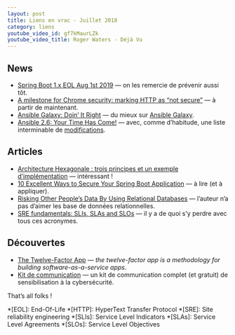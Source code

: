 ```yaml
---
layout: post
title: Liens en vrac - Juillet 2018
category: liens
youtube_video_id: gf7kMaurLZk
youtube_video_title: Roger Waters - Déjà Vu
---
```


## News

- [Spring Boot 1.x EOL Aug 1st 2019](https://spring.io/blog/2018/07/30/spring-boot-1-x-eol-aug-1st-2019)
  — on les remercie de prévenir aussi tôt.
- [A milestone for Chrome security: marking HTTP as “not secure”](https://www.blog.google/products/chrome/milestone-chrome-security-marking-http-not-secure/)
  — à partir de maintenant.
- [Ansible Galaxy: Doin’ It Right](https://www.ansible.com/blog/ansible-galaxy-doin-it-right)
  — du mieux sur [Ansible Galaxy](https://galaxy.ansible.com/).
- [Ansible 2.6: Your Time Has Come!](https://www.ansible.com/blog/your-time-has-come-ansible-2-6)
  — avec, comme d’habitude, une liste interminable
  de [modifications](https://github.com/ansible/ansible/blob/stable-2.6/changelogs/CHANGELOG-v2.6.rst).

## Articles

- [Architecture Hexagonale : trois principes et un exemple d’implémentation](https://blog.octo.com/architecture-hexagonale-trois-principes-et-un-exemple-dimplementation/)
  — intéressant !
- [10 Excellent Ways to Secure Your Spring Boot Application](https://developer.okta.com/blog/2018/07/30/10-ways-to-secure-spring-boot)
  — à lire (et à appliquer).
- [Risking Other People’s Data By Using Relational Databases](https://codeburst.io/are-companies-just-too-lazy-to-encrypt-your-data-6bd3dee4d305)
  — l’auteur n’a pas d’aimer les base de données relationnelles.
- [SRE fundamentals: SLIs, SLAs and SLOs](https://cloudplatform.googleblog.com/2018/07/sre-fundamentals-slis-slas-and-slos.html)
  — il y a de quoi s’y perdre avec tous ces acronymes.

## Découvertes

- [The Twelve-Factor App](https://12factor.net/)
  — _the twelve-factor app is a methodology for building software-as-a-service apps_.
- [Kit de communication](https://www.cybermalveillance.gouv.fr/tous-nos-contenus/a-propos/kit-de-communication)
  — un kit de communication complet (et gratuit) de sensibilisation à la cybersécurité.

That’s all folks !

<!-- prettier-ignore-start -->
*[EOL]: End-Of-Life
*[HTTP]: HyperText Transfer Protocol
*[SRE]: Site reliability engineering
*[SLIs]: Service Level Indicators
*[SLAs]: Service Level Agreements
*[SLOs]: Service Level Objectives
<!-- prettier-ignore-end -->
